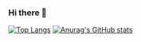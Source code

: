 ### Hi there 👋


[![Top Langs](https://github-readme-stats.vercel.app/api/top-langs/?username=mateuszmielniczuk&layout=compact&hide=css,html&theme=gruvbox)](https://github.com/anuraghazra/github-readme-stats) 
[![Anurag's GitHub stats](https://github-readme-stats.vercel.app/api?username=mateuszmielniczuk&show_icons=true&theme=gruvbox&count_private=true&hide_title=true&disable_animations=true)](https://github.com/anuraghazra/github-readme-stats)
